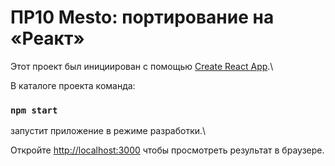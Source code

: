 # ПР10 Mesto: портирование на «Реакт»

Этот проект был инициирован с помощью [Create React App](https://github.com/facebook/create-react-app).\

В каталоге проекта команда:

### `npm start`

запустит приложение в режиме разработки.\

Откройте [http://localhost:3000](http://localhost:3000) чтобы просмотреть результат в браузере.

